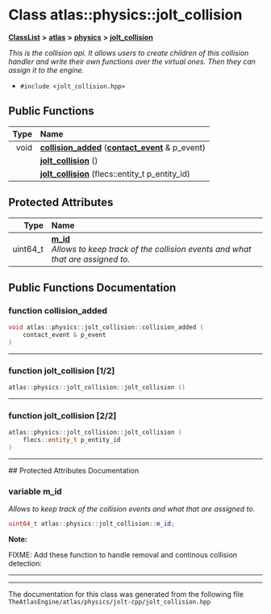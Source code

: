 

# Class atlas::physics::jolt\_collision



[**ClassList**](annotated.md) **>** [**atlas**](namespaceatlas.md) **>** [**physics**](namespaceatlas_1_1physics.md) **>** [**jolt\_collision**](classatlas_1_1physics_1_1jolt__collision.md)



_This is the collision api. It allows users to create children of this collision handler and write their own functions over the virtual ones. Then they can assign it to the engine._ 

* `#include <jolt_collision.hpp>`





































## Public Functions

| Type | Name |
| ---: | :--- |
|  void | [**collision\_added**](#function-collision_added) ([**contact\_event**](structatlas_1_1physics_1_1contact__event.md) & p\_event) <br> |
|   | [**jolt\_collision**](#function-jolt_collision-12) () <br> |
|   | [**jolt\_collision**](#function-jolt_collision-22) (flecs::entity\_t p\_entity\_id) <br> |








## Protected Attributes

| Type | Name |
| ---: | :--- |
|  uint64\_t | [**m\_id**](#variable-m_id)  <br>_Allows to keep track of the collision events and what that are assigned to._  |




















## Public Functions Documentation




### function collision\_added 

```C++
void atlas::physics::jolt_collision::collision_added (
    contact_event & p_event
) 
```




<hr>



### function jolt\_collision [1/2]

```C++
atlas::physics::jolt_collision::jolt_collision () 
```




<hr>



### function jolt\_collision [2/2]

```C++
atlas::physics::jolt_collision::jolt_collision (
    flecs::entity_t p_entity_id
) 
```




<hr>
## Protected Attributes Documentation




### variable m\_id 

_Allows to keep track of the collision events and what that are assigned to._ 
```C++
uint64_t atlas::physics::jolt_collision::m_id;
```





**Note:**

FIXME: Add these function to handle removal and continous collision detection:  





        

<hr>

------------------------------
The documentation for this class was generated from the following file `TheAtlasEngine/atlas/physics/jolt-cpp/jolt_collision.hpp`

